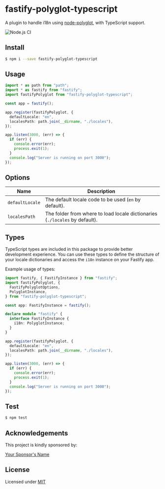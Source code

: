 # fastify-polyglot-typescript

A plugin to handle i18n using [node-polyglot](https://www.npmjs.com/package/node-polyglot), with TypeScript support.

![Node.js CI](https://github.com/topiocom/fastify-polyglot/workflows/Node.js%20CI/badge.svg)

## Install

```bash
$ npm i --save fastify-polyglot-typescript
```

## Usage

```ts
import * as path from "path";
import * as fastify from "fastify";
import fastifyPolyglot from "fastify-polyglot-typescript";

const app = fastify();

app.register(fastifyPolyglot, {
  defaultLocale: "en",
  localesPath: path.join(__dirname, "./locales"),
});

app.listen(3000, (err) => {
  if (err) {
    console.error(err);
    process.exit(1);
  }
  console.log("Server is running on port 3000");
});
```

## Options

| Name            | Description                                                                 |
| --------------- | --------------------------------------------------------------------------- |
| `defaultLocale` | The default locale code to be used (`en` by default).                       |
| `localesPath`   | The folder from where to load locale dictionaries (`./locales` by default). |

## Types

TypeScript types are included in this package to provide better development experience. You can use these types to define the structure of your locale dictionaries and access the `i18n` instance on your Fastify app.

Example usage of types:

```ts
import fastify, { FastifyInstance } from "fastify";
import fastifyPolyglot, {
  FastifyPolyglotOptions,
  PolyglotInstance,
} from "fastify-polyglot-typescript";

const app: FastifyInstance = fastify();

declare module "fastify" {
  interface FastifyInstance {
    i18n: PolyglotInstance;
  }
}

app.register(fastifyPolyglot, {
  defaultLocale: "en",
  localesPath: path.join(__dirname, "./locales"),
});

app.listen(3000, (err) => {
  if (err) {
    console.error(err);
    process.exit(1);
  }
  console.log("Server is running on port 3000");
});
```

## Test

```bash
$ npm test
```

## Acknowledgements

This project is kindly sponsored by:

[Your Sponsor's Name](https://www.your-sponsor-link.com)

## License

Licensed under [MIT](./LICENSE)

